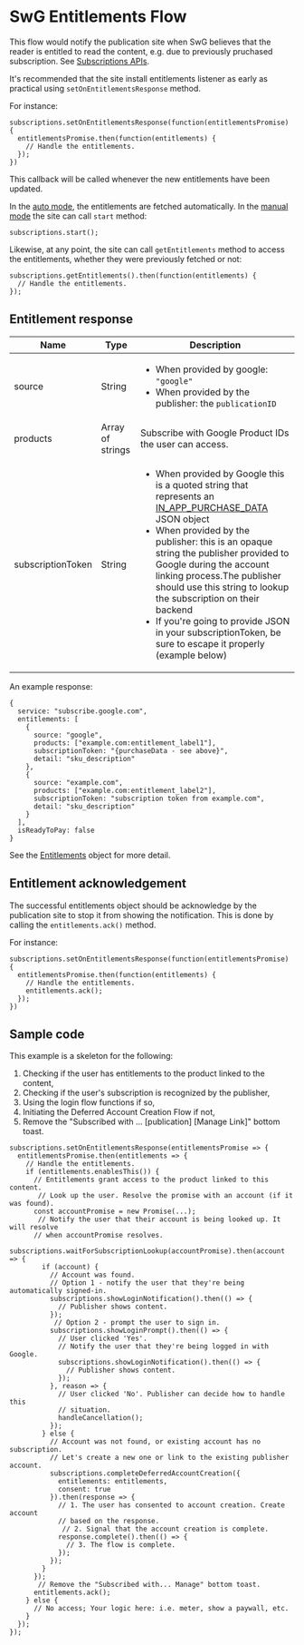 <!---
Copyright 2018 The Subscribe with Google Authors. All Rights Reserved.

Licensed under the Apache License, Version 2.0 (the "License");
you may not use this file except in compliance with the License.
You may obtain a copy of the License at

     http://www.apache.org/licenses/LICENSE-2.0

Unless required by applicable law or agreed to in writing, software
distributed under the License is distributed on an "AS-IS" BASIS,
WITHOUT WARRANTIES OR CONDITIONS OF ANY KIND, either express or implied.
See the License for the specific language governing permissions and
limitations under the License.
-->

# SwG Entitlements Flow

This flow would notify the publication site when SwG believes that the reader is entitled to read the content, e.g. due to previously pruchased subscription. See [Subscriptions APIs](./core-apis.md).

It's recommended that the site install entitlements listener as early as practical using `setOnEntitlementsResponse` method.

For instance:
```
subscriptions.setOnEntitlementsResponse(function(entitlementsPromise) {
  entitlementsPromise.then(function(entitlements) {
    // Handle the entitlements.
  });
})
```

This callback will be called whenever the new entitlements have been updated.

In the [auto mode](./embed-client.md#auto-initialization), the entitlements are fetched automatically. In the [manual mode](./embed-client.md#manual-initialization) the site can call `start` method:

```
subscriptions.start();
```

Likewise, at any point, the site can call `getEntitlements` method to access the entitlements, whether they were previously fetched or not:

```
subscriptions.getEntitlements().then(function(entitlements) {
  // Handle the entitlements.
});
```
## Entitlement response
| Name | Type | Description |
| ---- | ---- | ----------- |
| source | String | <ul><li>When provided by google: `"google"`</li><li>When provided by the publisher: the `publicationID` </li></ul> |
products | Array of strings | Subscribe with Google Product IDs the user can access. |
subscriptionToken | String  | <ul><li> When provided by Google this is a quoted string that represents an [IN_APP_PURCHASE_DATA](https://developer.android.com/google/play/billing/billing_reference#purchase-data-table) JSON object </li><li> When provided by the publisher: this is an opaque string the publisher provided to Google during the account linking process.The publisher should use this string to lookup the subscription on their backend </li><li> If you're going to provide JSON in your subscriptionToken, be sure to escape it properly (example below) </li></ul> |
An example response:
```
{
  service: "subscribe.google.com",
  entitlements: [
    {
      source: "google",
      products: ["example.com:entitlement_label1"],
      subscriptionToken: "{purchaseData - see above}",
      detail: "sku_description"
    },
    {
      source: "example.com",
      products: ["example.com:entitlement_label2"],
      subscriptionToken: "subscription token from example.com",
      detail: "sku_description"
    }
  ],
  isReadyToPay: false
}
```
See the [Entitlements](../src/api/entitlements.js) object for more detail.

## Entitlement acknowledgement

The successful entitlements object should be acknowledge by the publication site to stop it from showing the notification. This is done by calling the `entitlements.ack()` method.

For instance:
```
subscriptions.setOnEntitlementsResponse(function(entitlementsPromise) {
  entitlementsPromise.then(function(entitlements) {
    // Handle the entitlements.
    entitlements.ack();
  });
})
```
## Sample code
This example is a skeleton for the following:
1) Checking if the user has entitlements to the product linked to the content,
2) Checking if the user's subscription is recognized by the publisher,
3) Using the login flow functions if so,
4) Initiating the Deferred Account Creation Flow if not,
5) Remove the "Subscribed with ... [publication] [Manage Link]" bottom toast.
```
subscriptions.setOnEntitlementsResponse(entitlementsPromise => {
  entitlementsPromise.then(entitlements => {
    // Handle the entitlements.
    if (entitlements.enablesThis()) {
      // Entitlements grant access to the product linked to this content.
       // Look up the user. Resolve the promise with an account (if it was found).
      const accountPromise = new Promise(...);
       // Notify the user that their account is being looked up. It will resolve
      // when accountPromise resolves.
      subscriptions.waitForSubscriptionLookup(accountPromise).then(account => {
        if (account) {
          // Account was found.
          // Option 1 - notify the user that they're being automatically signed-in.
          subscriptions.showLoginNotification().then(() => {
            // Publisher shows content.
          });
           // Option 2 - prompt the user to sign in.
          subscriptions.showLoginPrompt().then(() => {
            // User clicked 'Yes'.
            // Notify the user that they're being logged in with Google.
            subscriptions.showLoginNotification().then(() => {
              // Publisher shows content.
            });
          }, reason => {
            // User clicked 'No'. Publisher can decide how to handle this
            // situation.
            handleCancellation();
          });
        } else {
          // Account was not found, or existing account has no subscription.
          // Let's create a new one or link to the existing publisher account.
          subscriptions.completeDeferredAccountCreation({
            entitlements: entitlements,
            consent: true
          }).then(response => {
            // 1. The user has consented to account creation. Create account
            // based on the response.
             // 2. Signal that the account creation is complete.
            response.complete().then(() => {
              // 3. The flow is complete.
            });
          });
        }
      });
       // Remove the "Subscribed with... Manage" bottom toast.
      entitlements.ack();
    } else {
      // No access; Your logic here: i.e. meter, show a paywall, etc.
    }
  });
});
```
